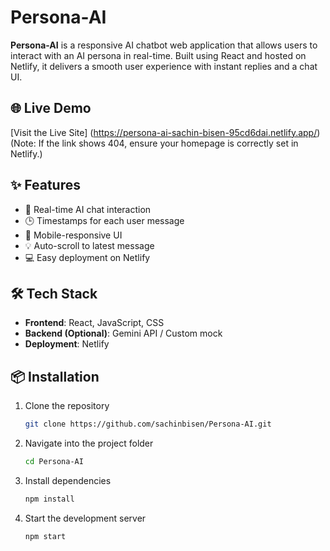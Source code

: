 # Persona-AI

**Persona-AI** is a responsive AI chatbot web application that allows users to interact with an AI persona in real-time. Built using React and hosted on Netlify, it delivers a smooth user experience with instant replies and a chat UI.

## 🌐 Live Demo

[Visit the Live Site] (https://persona-ai-sachin-bisen-95cd6dai.netlify.app/)
(Note: If the link shows 404, ensure your homepage is correctly set in Netlify.)

## ✨ Features

- 💬 Real-time AI chat interaction
- 🕒 Timestamps for each user message
- 📱 Mobile-responsive UI
- 💡 Auto-scroll to latest message
- 💻 Easy deployment on Netlify

## 🛠️ Tech Stack

- **Frontend**: React, JavaScript, CSS
- **Backend (Optional)**: Gemini API / Custom mock
- **Deployment**: Netlify

## 📦 Installation

1. Clone the repository  
   ```bash
   git clone https://github.com/sachinbisen/Persona-AI.git
2. Navigate into the project folder
   ```bash
   cd Persona-AI
3. Install dependencies
   ```bash
   npm install
4. Start the development server
   ```bash
   npm start
